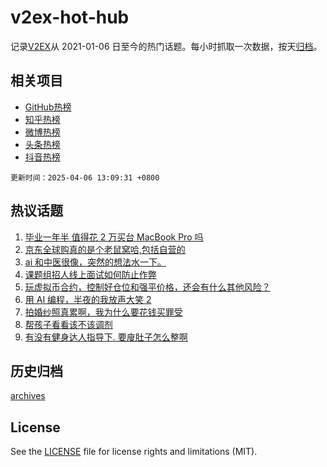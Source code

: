 # v2ex-hot-hub

 记录[V2EX](https://www.v2ex.com/)从 2021-01-06 日至今的热门话题。每小时抓取一次数据，按天[归档](archives)。
 
 ## 相关项目

- [GitHub热榜](https://github.com/lonnyzhang423/github-hot-hub)
- [知乎热榜](https://github.com/lonnyzhang423/zhihu-hot-hub)
- [微博热榜](https://github.com/lonnyzhang423/weibo-hot-hub)
- [头条热榜](https://github.com/lonnyzhang423/toutiao-hot-hub)
- [抖音热榜](https://github.com/lonnyzhang423/douyin-hot-hub)


 `更新时间：2025-04-06 13:09:31 +0800`

## 热议话题

1. [毕业一年半 值得花 2 万买台 MacBook Pro 吗](https://www.v2ex.com/t/1123427)
1. [京东全球购真的是个老鼠窝哈,包括自营的](https://www.v2ex.com/t/1123433)
1. [ai 和中医很像，突然的想法水一下。](https://www.v2ex.com/t/1123428)
1. [课题组招人线上面试如何防止作弊](https://www.v2ex.com/t/1123403)
1. [玩虚拟币合约，控制好仓位和强平价格，还会有什么其他风险？](https://www.v2ex.com/t/1123419)
1. [用 AI 编程，半夜的我放声大笑 2](https://www.v2ex.com/t/1123397)
1. [拍婚纱照真累啊，我为什么要花钱买罪受](https://www.v2ex.com/t/1123495)
1. [帮孩子看看该不该调剂](https://www.v2ex.com/t/1123401)
1. [有没有健身达人指导下. 要廋肚子怎么整啊](https://www.v2ex.com/t/1123389)

## 历史归档

[archives](archives)

## License

See the [LICENSE](LICENSE) file for license rights and limitations (MIT).

